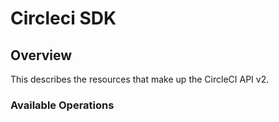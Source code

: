 # Circleci SDK

## Overview

This describes the resources that make up the CircleCI API v2.

### Available Operations

